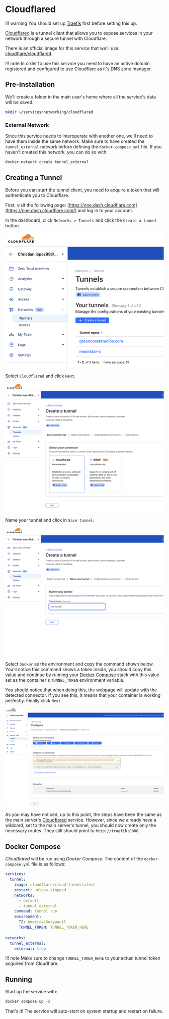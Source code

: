 # Cloudflared

!!! warning
    You should set up [Traefik](./traefik.md) first before setting this up.

[Cloudflared](https://github.com/cloudflare/cloudflared) is a tunnel client that allows you to expose services in your network through a secure tunnel with Cloudflare.

There is an official image for this service that we'll use: [cloudflare/cloudflared](https://hub.docker.com/r/cloudflare/cloudflared).

!!! note
    In order to use this service you need to have an active domain registered and configured to use Cloudflare as it's DNS zone manager.

## Pre-Installation

We'll create a folder in the main user's home where all the service's data will be saved.

```bash
mkdir ~/services/networking/cloudflared
```

### External Network

Since this service needs to interoperate with another one, we'll need to have them inside the same network. Make sure to have created the `tunnel_external` network before defining the `docker-compose.yml` file. If you haven't created this network, you can do so with:

```bash
docker network create tunnel_external
```

## Creating a Tunnel

Before you can start the tunnel client, you need to acquire a token that will authenticate you to Cloudflare.

First, visit the following page: [https://one.dash.cloudflare.com](https://one.dash.cloudflare.com/) and log in to your account.

In the dashboard, click `Networks > Tunnels` and click the `Create a tunnel` button.

![step-1](../../../../assets/cloudflared/step-1.png)

Select `Cloudflared` and click `Next`.

![step-2](../../../../assets/cloudflared/step-2.png)

Name your tunnel and click in `Save tunnel`.

![step-3](../../../../assets/cloudflared/step-3.png)

Select `Docker` as the environment and copy the command shown below. You'll notice this command shows a token inside, you should copy this value and continue by running your [Docker Compose](#docker-compose) stack with this value set as the container's `TUNNEL_TOKEN` environment variable.

You should notice that when doing this, the webpage will update with the detected connector. If you see this, it means that your container
is working perfectly. Finally click `Next`.

![step-4](../../../../assets/cloudflared/step-4.png)

As you may have noticed, up to this point, the steps have been the same as the main server's [Cloudflared](../../../alpha/services/networking/cloudflared.md) service. However, since we already have a wildcard, set to the main server's tunnel, you should
now create only the necessary routes. They still should point to `http://traefik:8000`.

## Docker Compose

*Cloudflared* will be run using *Docker Compose*. The content of the `docker-compose.yml` file is as follows:

```yaml
services:
  tunnel:
    image: cloudflare/cloudflared:latest
    restart: unless-stopped
    networks:
      - default
      - tunnel_external
    command: tunnel run
    environment:
      TZ: America/Guayaquil
      TUNNEL_TOKEN: TUNNEL_TOKEN_HERE

networks:
  tunnel_external:
    external: true
```

!!! note
    Make sure to change `TUNNEL_TOKEN_HERE` to your actual tunnel token acquired from Cloudflare.

## Running

Start up the service with:

```bash
docker compose up -d
```

That's it! The service will auto-start on system startup and restart on failure.
